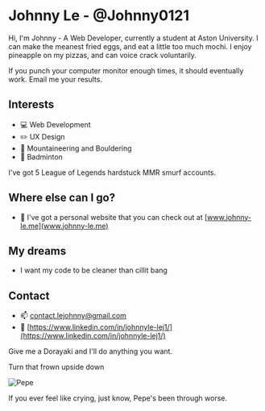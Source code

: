 # Johnny Le - @Johnny0121

Hi, I'm Johnny - A Web Developer, currently a student at Aston University. I can make the meanest fried eggs, and eat a little too much mochi. I enjoy pineapple on my pizzas, and can voice crack voluntarily.

If you punch your computer monitor enough times, it should eventually work. Email me your results.

## Interests
- :computer: Web Development
- :pencil2: UX Design
- :sunrise_over_mountains: Mountaineering and Bouldering
- :tennis: Badminton

I've got 5 League of Legends hardstuck MMR smurf accounts.

## Where else can I go?
- :iphone: I've got a personal website that you can check out at [www.johnny-le.me](www.johnny-le.me)

## My dreams
- I want my code to be cleaner than cillit bang

## Contact

- :mailbox: [contact.lejohnny@gmail.com](contact.lejohnny@gmail.com)
- :busts_in_silhouette: [https://www.linkedin.com/in/johnnyle-lej1/](https://www.linkedin.com/in/johnnyle-lej1/)

Give me a Dorayaki and I'll do anything you want.

Turn that frown upside down

![Pepe](https://cdn.vox-cdn.com/thumbor/_cyhoY8L8m4XQWXXgJs6VRMyGUs=/0x0:630x630/1200x0/filters:focal(0x0:630x630):no_upscale()/cdn.vox-cdn.com/uploads/chorus_asset/file/10838133/feelsgoodman.jpg)

If you ever feel like crying, just know, Pepe's been through worse.
